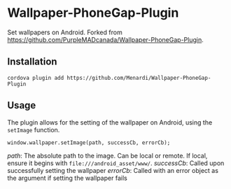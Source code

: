 # Wallpaper-PhoneGap-Plugin

Set wallpapers on Android. Forked from https://github.com/PurpleMADcanada/Wallpaper-PhoneGap-Plugin.

## Installation

```
cordova plugin add https://github.com/Menardi/Wallpaper-PhoneGap-Plugin
```

## Usage
The plugin allows for the setting of the wallpaper on Android, using the `setImage` function.

```
window.wallpaper.setImage(path, successCb, errorCb);
```

*path*: The absolute path to the image. Can be local or remote. If local, ensure it begins with `file:///android_asset/www/`.
*successCb*: Called upon successfully setting the wallpaper
*errorCb*: Called with an error object as the argument if setting the wallpaper fails